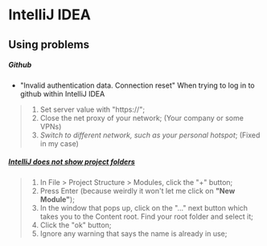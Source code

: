 # IntelliJ IDEA

## Using problems

##### Github
- "Invalid authentication data. Connection reset" When trying to log in to github within IntelliJ IDEA
> 1. Set server value with "https://";
> 2. Close the net proxy of your network; (Your company or some VPNs)
> 3. *Switch to different network, such as your personal hotspot*; (Fixed in my case)

##### [IntelliJ does not show project folders](https://stackoverflow.com/questions/5816419/intellij-does-not-show-project-folders)
> 1. In File > Project Structure > Modules, click the "+" button;
> 2. Press Enter (because weirdly it won't let me click on **"New Module"**);
> 3. In the window that pops up, click on the "..." next button which takes you to the Content root. Find your root folder and select it;
> 4. Click the "ok" button;
> 5. Ignore any warning that says the name is already in use;

